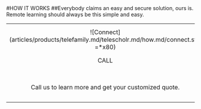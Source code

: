 <div class="product-how" markdown="1">
#HOW IT WORKS
##Everybody claims an easy and secure solution, ours is.<br/>Remote learning should always be this simple and easy.
<br/>

|   |   |   |
|:------:|:----------:|:----------:|
| ![Connect] (articles/products/telefamily.md/telescholr.md/how.md/connect.svg =*x80)<p class="how-title">CALL</p><br/><p class="how-description">Call us to learn more and get your customized quote.</p> | ![Configure] (articles/products/telefamily.md/telescholr.md/how.md/configure.svg =*x80)<p class="how-title">CONFIGURE & INSTALL</p><br/><p class="how-description">We will configure your customized remote learning system and setup for use.</p> | ![Done] (articles/products/telefamily.md/telescholr.md/how.md/done.svg =*x80)<p class="how-title">YAY! DONE</p><br/><p class="how-description">Sit back and allow your teachers and students to get back to having fun "in" school!</p > |
</div>